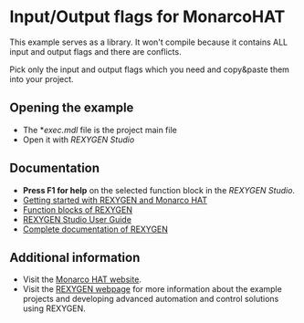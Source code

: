 Input/Output flags for MonarcoHAT
=================================

This example serves as a library. It won't compile because it contains ALL input and output 
flags and there are conflicts.

Pick only the input and output flags which you need and copy&paste them into your project.

## Opening the example ##
- The **exec.mdl* file is the project main file
- Open it with *REXYGEN Studio*

## Documentation ##
- **Press F1 for help** on the selected function block in the *REXYGEN Studio*.
- [Getting started with REXYGEN and Monarco HAT](https://www.rexygen.com/doc/PDF/ENGLISH/RexygenGettingStarted_MonarcoHAT_RPi_ENG.pdf)
- [Function blocks of REXYGEN](https://www.rexygen.com/doc/PDF/ENGLISH/BRef_ENG.pdf)
- [REXYGEN Studio User Guide](https://www.rexygen.com/doc/PDF/ENGLISH/RexygenStudio_ENG.pdf)
- [Complete documentation of REXYGEN](http://www.rexygen.com/documentation-and-support)

## Additional information ##
- Visit the [Monarco HAT website](http://www.monarco.io).
- Visit the [REXYGEN webpage](http://www.rexygen.com) 
for more information about the example projects and developing advanced 
automation and control solutions using REXYGEN.
